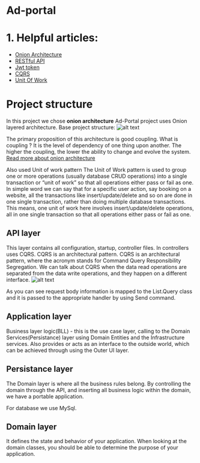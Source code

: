 # Ad-portal

# 1. Helpful articles:
  - [Onion Architecture](https://www.thinktocode.com/2018/08/16/onion-architecture/)
  - [RESTful API](https://docs.microsoft.com/en-us/aspnet/web-api/overview/older-versions/build-restful-apis-with-aspnet-web-api)  
  - [Jwt token](https://jwt.io/introduction/)
  - [CQRS](https://www.e4developer.com/2018/03/11/cqrs-a-simple-explanation/)
  - [Unit Of Work](https://www.c-sharpcorner.com/UploadFile/b1df45/unit-of-work-in-repository-pattern/)
# Project structure 

In this project we chose **onion architecture** 
Ad-Portal project uses Onion layered architecture.
Base project structure:
![alt text](https://lh3.googleusercontent.com/gYlCGmT4UBrilm5riWeIZGsCwI35yDumeaAIn-TEK4NGf1sSgilHVkqxjuoz2fIpFZkGBYuFXqiCWY5NY16aZHwYloxON4BJ85PM_2QL8lIT0kigHQ23I7ynRi94sBGVczQYJLlIZUtiuB55gO5Wu_OWbHOMTZYkgROQHAq05yUW7sVt-ry4X6nZQHCv5Sz7ZzGrFidyyzPcBqe3lskQQPnEy5121_SbJjc3gi2-L4O5Fno5IFRMErxVVdUINEMd4paScS6Up_gfSIKwO1Tg4n6xQ-OjGhEL1WbLWgHzu81yctcaJGsXp_S4HYIIL9QIa4eE8lPH6NecAkZEG7nbh0iXcRM9n6-Q5GU98cg9_jiFR9Ufz5pdHMUsiMZsKScsqWMFITAkkQ25blUWIBzDTDku7PFQJCbVRRbXyFx-lcK_SFMA1Le4w47JRihlOTI-NyqHb81FiOwLtzHRRHJhsA3bgj5k4-ftfTjRIl72Qat6h6rDIVkpH7g8j1Z_cKA5P8Tj_ci_dWIYmLhQ7xtAakafbcxIyHV63YoGROiOgCNjc2UOKMpzrSDn_MGB9m0oodYpbcuoTV1_7v3iRCgrkT77obmAuy-VdMJg_ZDhaKA3dTeFyiRX6yq-OrssfF_hfvy2bZfawOIJxLp5azR7S395GykLkpP6GExS55hb4qYRcsQ-i3KqWjNt11WnXw=w462-h454-no?authuser=0)

 The primary proposition of this architecture is good coupling.
  What is coupling ? It is the level of dependency of one thing upon another. The higher the coupling, the lower the ability to change and evolve the system.
   [Read more about onion architecture](https://www.thinktocode.com/2018/08/16/onion-architecture/)
   
 Also used Unit of work pattern
 The Unit of Work pattern is used to group one or more operations (usually database CRUD operations) into a single transaction or “unit of work” so that all operations either    pass or fail as one. In simple word we can say that for a specific user action, say booking on a website, all the transactions like insert/update/delete and so on are done in one single transaction, rather than doing multiple database transactions. This means, one unit of work here involves insert/update/delete operations, all in one single transaction so that all operations either pass or fail as one.

## API layer
This layer contains all configuration, startup, controller files. In controllers uses CQRS. CQRS is an architectural pattern. 
CQRS is an architectural pattern, where the acronym stands for Command Query Responsibility Segregation. We can talk about CQRS when the data read operations are separated from the data write operations, and they happen on a different interface.
![alt text](https://lh3.googleusercontent.com/JhLpjJAH2SDFpSfM7A3Tr3qwDkjmSGyyoSnMPGXSeXh0KPB69_kCxw3NJ0wRx0D_BESHwZ3Eq8jEXT0J1njifjr34vXSfJgWTU0cvSmEsbs2RgMRRXQWbHl2OYzh1kwYd6r052vr1uN57O5Ix3h42VA_pokm_FGCcPvap-hePqIz4Uv8h5lW5LH5NmGCsGnkd8NdscAvgUqKK8ql3VZuhz_Ksx62ppmaYF7Z8vPG4gZIB0zkX2F5BH_UdKgqN35tO86ucfydu0EpVpegJxGi2r1bGOU4vndu5GoO9WIT9IIvmp-V3d3kJNLLQLajVSY_8zGH_3U9-ydQjOiiLk9uI7TXFS0F138PTWYdVEbnFR2Ej-0ZYkwHudODdqKDqxZvW_ixNKn34NoM9hTr6AXMobRsdQ2FhDoGsJbfgUSL4T1kBVzs6yzaJ60qJD985UnZBaQwNDagJD0-ntqtTdEui1vQnafSY2H4LFNxRZxBwoeSF-i-6pBjt5qgEh1cjHmU8sO7qTZfrcTV60Hi64IDgmh6aJRdQ15oK-YKSBa_hTKw8nLmWY6ne-WP2637N7Kh14_USM_pO89Q1XgaxbRFzqkJ5C_pVL83wdJTtOFvN2NwgX8tvNiGnu9OdeZdBlPfCCPKjQ455vi4ggDC0cb28KJm_Rc6Ra7J3UvgZRoK06eH2QKweqMDdDde8JUDQQ=w584-h100-no?authuser=0)

As you can see request body information is mapped to the List.Query class and it is passed to the appropriate handler by using Send command.

## Application layer

Business layer logic(BLL) - this is the use case layer, calling to the Domain Services(Persistance) layer using Domain Entities and the Infrastructure services. Also provides or acts as an interface to the outside world, which can be achieved through using the Outer UI layer.

## Persistance  layer

The Domain layer is where all the business rules belong. By controlling the domain through the API, and inserting all business logic within the domain, we have a portable application.

For database we use MySql.

## Domain layer

It defines the state and behavior of your application. When looking at the domain classes, you should be able to determine the purpose of your application.
